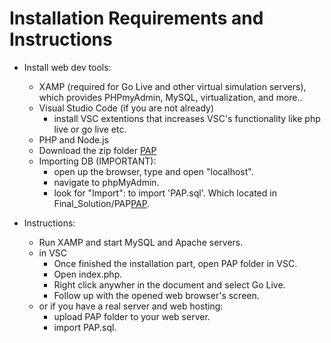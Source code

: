 # Installation Requirements and Instructions
- Install web dev tools:
  - XAMP (required for Go Live and other virtual simulation servers), which provides PHPmyAdmin, MySQL, virtualization, and more..
  - Visual Studio Code (if you are not already)
    - install VSC extentions that increases VSC's functionality like php live or go live etc.
  - PHP and Node.js
  - Download the zip folder [PAP](https://github.com/ENSE374-F23/group5_proj/tree/main/Final_Solution/PAP)
  - Importing DB (IMPORTANT):
    - open up the browser, type and open "localhost".
    - navigate to phpMyAdmin.
    - look for "Import": to import 'PAP.sql'. Which located in Final_Solution/PAP[PAP](https://github.com/ENSE374-F23/group5_proj/tree/main/Final_Solution/PAP).
    

- Instructions:
  - Run XAMP and start MySQL and Apache servers.
  - in VSC
    - Once finished the installation part, open PAP folder in VSC.
    - Open index.php.
    - Right click anywher in the document and select Go Live.
    - Follow up with the opened web browser's screen.
  - or if you have a real server and web hosting:
    - upload PAP folder to your web server.
    - import PAP.sql.
  
